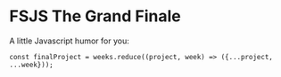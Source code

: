# FSJS The Grand Finale

A little Javascript humor for you:
```
const finalProject = weeks.reduce((project, week) => ({...project, ...week}));
```
